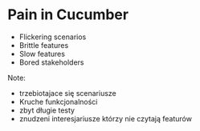 ﻿# Pain in Cucumber
* Flickering scenarios
* Brittle features
* Slow features
* Bored stakeholders

Note:
* trzebiotajace się scenariusze
* Kruche funkcjonalności
* zbyt długie testy
* znudzeni interesjariusze którzy nie czytają featurów

